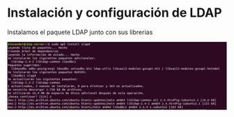 # Instalación y configuración de LDAP

Instalamos el paquete LDAP junto con sus librerias

![Captura1](img/Screenshot_1.PNG)
